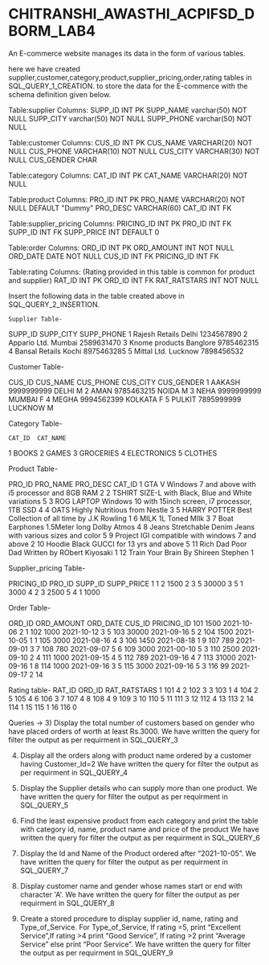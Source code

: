 # CHITRANSHI_AWASTHI_ACPIFSD_DBORM_LAB4
An E-commerce website manages its data in the form of various tables.

here we have created supplier,customer,category,product,supplier_pricing,order,rating tables in SQL_QUERY_1_CREATION.
to store the data for the E-commerce with the schema definition given below.

Table:supplier
Columns:
SUPP_ID	INT PK
SUPP_NAME	varchar(50) NOT NULL
SUPP_CITY	varchar(50)
NOT NULL
SUPP_PHONE	varchar(50) NOT NULL

Table:customer
Columns:
CUS_ID	INT PK
CUS_NAME	VARCHAR(20) NOT NULL
CUS_PHONE	VARCHAR(10) NOT NULL
CUS_CITY	VARCHAR(30) NOT NULL
CUS_GENDER	CHAR

Table:category
Columns:
CAT_ID	INT PK
CAT_NAME	VARCHAR(20) NOT NULL

Table:product
Columns:
PRO_ID	INT PK
PRO_NAME	VARCHAR(20) NOT NULL DEFAULT "Dummy"
PRO_DESC	VARCHAR(60)
CAT_ID	INT FK

Table:supplier_pricing
Columns:
PRICING_ID	INT PK
PRO_ID	INT FK
SUPP_ID	INT FK
SUPP_PRICE	INT DEFAULT 0

Table:order
Columns: 
ORD_ID	INT PK
ORD_AMOUNT	INT 
NOT NULL
ORD_DATE	DATE 
NOT NULL
CUS_ID	INT FK
PRICING_ID	INT FK


Table:rating
Columns: (Rating provided in this table is common for product and supplier)
RAT_ID	INT PK
ORD_ID	INT FK
RAT_RATSTARS	INT 
NOT NULL

Insert the following data in the table created above in SQL_QUERY_2_INSERTION.
  	 
	Supplier Table-

SUPP_ID			SUPP_CITY	SUPP_PHONE
1		Rajesh Retails		Delhi		1234567890
2		Appario Ltd.		Mumbai	2589631470
3		Knome products	Banglore	9785462315
4		Bansal Retails		Kochi		8975463285
5		Mittal Ltd.		Lucknow	7898456532


Customer Table-

CUS_ID	CUS_NAME	CUS_PHONE	CUS_CITY	CUS_GENDER
1		AAKASH	9999999999	DELHI			M
2		AMAN		9785463215	NOIDA			M
3		NEHA		9999999999	MUMBAI		F
4		MEGHA	9994562399	KOLKATA		F
5		PULKIT	7895999999	LUCKNOW		M

Category Table-

	CAT_ID	CAT_NAME
1		BOOKS
2		GAMES
3		GROCERIES
4		ELECTRONICS
5		CLOTHES
	
Product Table-

PRO_ID	PRO_NAME		PRO_DESC								CAT_ID
1		GTA V			Windows 7 and above with i5 processor and 8GB RAM		2
2		TSHIRT		SIZE-L with Black, Blue and White variations			5
3		ROG LAPTOP		Windows 10 with 15inch screen, i7 processor, 1TB SSD		4
4		OATS			Highly Nutritious from Nestle						3
5		HARRY POTTER	Best Collection of all time by J.K Rowling				1
6		MILK			1L Toned MIlk								3
7		Boat Earphones	1.5Meter long Dolby Atmos						4
8		Jeans			Stretchable Denim Jeans with various sizes and color		5
9		Project IGI		compatible with windows 7 and above				2
10		Hoodie			Black GUCCI for 13 yrs and above					5
11		Rich Dad Poor Dad	Written by RObert Kiyosaki						1
12		Train Your Brain	By Shireen Stephen							1


Supplier_pricing Table-

PRICING_ID	PRO_ID	SUPP_ID	SUPP_PRICE
1		1			2	1500
2		3			5	30000
3		5			1	3000
4		2			3	2500
5		4			1	1000

Order Table-

ORD_ID	ORD_AMOUNT	ORD_DATE	CUS_ID	PRICING_ID
101			1500		2021-10-06	2		1
102			1000		2021-10-12	3		5
103			30000		2021-09-16	5		2
104			1500		2021-10-05	1		1
105			3000		2021-08-16	4		3
106			1450		2021-08-18	1		9
107			789		2021-09-01	3		7
108			780		2021-09-07	5		6
109			3000		2021-00-10	5		3
110			2500		2021-09-10	2		4
111			1000		2021-09-15	4		5
112			789		2021-09-16	4		7
113			31000		2021-09-16	1		8
114			1000		2021-09-16	3		5
115			3000		2021-09-16	5		3
116			99		2021-09-17	2		14

Rating table-
RAT_ID	ORD_ID	RAT_RATSTARS
1		101		4
2		102		3
3		103		1
4		104		2
5		105		4
6		106		3
7		107		4
8		108		4
9		109		3
10		110		5
11		111		3
12		112		4
13		113		2
14		114		1
15		115		1
16		116		0


Queries →
3)	Display the total number of customers based on gender who have placed orders of worth at least Rs.3000.
We have written the query for filter the output as per requirment in SQL_QUERY_3

4)	Display all the orders along with product name ordered by a customer having Customer_Id=2
We have written the query for filter the output as per requirment in SQL_QUERY_4

5)	Display the Supplier details who can supply more than one product.
We have written the query for filter the output as per requirment in SQL_QUERY_5

6)	Find the least expensive product from each category and print the table with category id, name, product name and price of the product
We have written the query for filter the output as per requirment in SQL_QUERY_6

7)	Display the Id and Name of the Product ordered after “2021-10-05”.
We have written the query for filter the output as per requirment in SQL_QUERY_7

8)	Display customer name and gender whose names start or end with character 'A'.
We have written the query for filter the output as per requirment in SQL_QUERY_8

9)	Create a stored procedure to display supplier id, name, rating and Type_of_Service. For Type_of_Service, If rating =5, print “Excellent Service”,If rating >4 print “Good Service”, If rating >2 print “Average Service” else print “Poor Service”.
We have written the query for filter the output as per requirment in SQL_QUERY_9 
